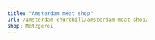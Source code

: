 ```yaml
---
title: "Amsterdam meat shop"
url: /amsterdam-churchill/amsterdam-meat-shop/
shop: Metzgerei
---
```

